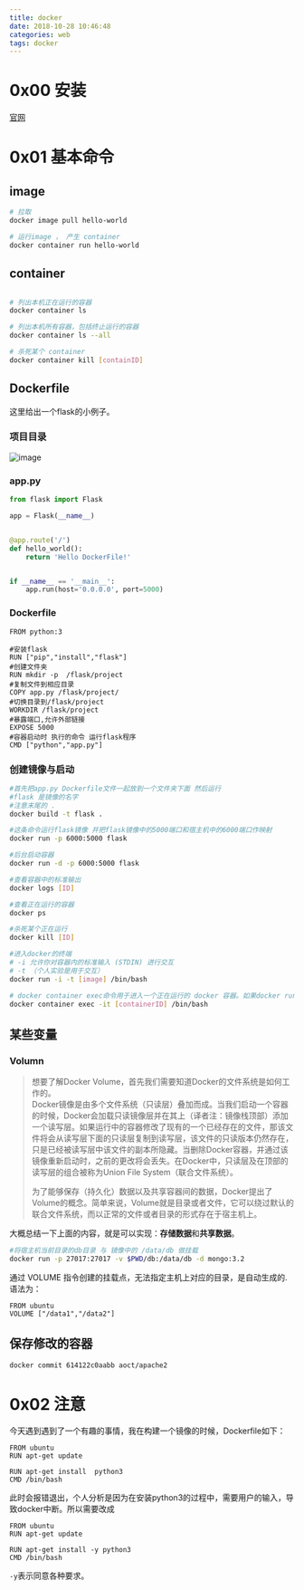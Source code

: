 ```yaml
---
title: docker
date: 2018-10-28 10:46:48
categories: web
tags: docker
---
```


# 0x00 安装
[官网](https://docs.docker.com/install/linux/docker-ce/ubuntu/#install-docker-ce)

# 0x01 基本命令

## image
```bash
# 拉取
docker image pull hello-world

# 运行image ， 产生 container
docker container run hello-world

```

## container
```bash

# 列出本机正在运行的容器
docker container ls

# 列出本机所有容器，包括终止运行的容器
docker container ls --all

# 杀死某个 container
docker container kill [containID]
```

## Dockerfile 

这里给出一个flask的小例子。
  
### 项目目录  
![image](413BC09A31334384851E03F517CDF8BB)

### app.py
```python
from flask import Flask

app = Flask(__name__)


@app.route('/')
def hello_world():
    return 'Hello DockerFile!'


if __name__ == '__main__':
    app.run(host='0.0.0.0', port=5000)

```

### Dockerfile
```
FROM python:3

#安装flask
RUN ["pip","install","flask"]
#创建文件夹
RUN mkdir -p  /flask/project
#复制文件到相应目录
COPY app.py /flask/project/
#切换目录到/flask/project
WORKDIR /flask/project
#暴露端口,允许外部链接
EXPOSE 5000
#容器启动时 执行的命令 运行flask程序
CMD ["python","app.py"]
```

### 创建镜像与启动

```bash
#首先把app.py Dockerfile文件一起放到一个文件夹下面 然后运行
#flask 是镜像的名字
#注意末尾的 .
docker build -t flask .  

#这条命令运行flask镜像 并把flask镜像中的5000端口和宿主机中的6000端口作映射
docker run -p 6000:5000 flask

#后台启动容器
docker run -d -p 6000:5000 flask

#查看容器中的标准输出
docker logs [ID]

#查看正在运行的容器
docker ps 

#杀死某个正在运行
docker kill [ID]

#进入docker的终端
# -i 允许你对容器内的标准输入 (STDIN) 进行交互
# -t （个人实验是用于交互）
docker run -i -t [image] /bin/bash

# docker container exec命令用于进入一个正在运行的 docker 容器。如果docker run命令运行容器的时候，没有使用-it参数，就要用这个命令进入容器。一旦进入了容器，就可以在容器的 Shell 执行命令了。
docker container exec -it [containerID] /bin/bash

```

## 某些变量

### Volumn


> 想要了解Docker Volume，首先我们需要知道Docker的文件系统是如何工作的。  
> Docker镜像是由多个文件系统（只读层）叠加而成。当我们启动一个容器的时候，Docker会加载只读镜像层并在其上（译者注：镜像栈顶部）添加一个读写层。如果运行中的容器修改了现有的一个已经存在的文件，那该文件将会从读写层下面的只读层复制到读写层，该文件的只读版本仍然存在，只是已经被读写层中该文件的副本所隐藏。当删除Docker容器，并通过该镜像重新启动时，之前的更改将会丢失。在Docker中，只读层及在顶部的读写层的组合被称为Union File System（联合文件系统）。
> 
> 为了能够保存（持久化）数据以及共享容器间的数据，Docker提出了Volume的概念。简单来说，Volume就是目录或者文件，它可以绕过默认的联合文件系统，而以正常的文件或者目录的形式存在于宿主机上。

大概总结一下上面的内容，就是可以实现：**存储数据**和**共享数据**。

```bash
#将宿主机当前目录的db目录 与 镜像中的 /data/db 做挂载
docker run -p 27017:27017 -v $PWD/db:/data/db -d mongo:3.2
```

通过 VOLUME 指令创建的挂载点，无法指定主机上对应的目录，是自动生成的.语法为：
```
FROM ubuntu
VOLUME ["/data1","/data2"]
```
## 保存修改的容器

```bash
docker commit 614122c0aabb aoct/apache2
```

# 0x02 注意

今天遇到遇到了一个有趣的事情，我在构建一个镜像的时候，Dockerfile如下：
```
FROM ubuntu
RUN apt-get update

RUN apt-get install  python3
CMD /bin/bash
```
此时会报错退出，个人分析是因为在安装python3的过程中，需要用户的输入，导致docker中断。所以需要改成
```
FROM ubuntu
RUN apt-get update

RUN apt-get install -y python3
CMD /bin/bash
```
`-y`表示同意各种要求。